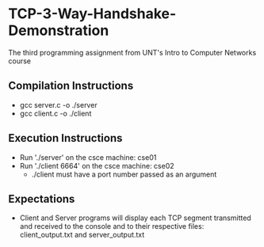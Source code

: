 # TCP-3-Way-Handshake-Demonstration
The third programming assignment from UNT's Intro to Computer Networks course

## Compilation Instructions
* gcc server.c -o ./server
* gcc client.c -o ./client

## Execution Instructions
* Run './server' on the csce machine: cse01
* Run './client 6664' on the csce machine: cse02
	* ./client must have a port number passed as an argument

## Expectations
* Client and Server programs will display each TCP segment transmitted and received to the console and to their respective files: client_output.txt and server_output.txt


